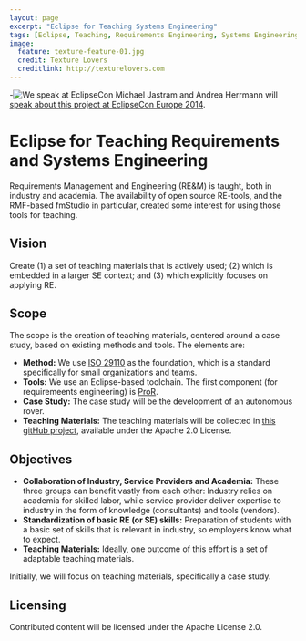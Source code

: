 ```yaml
---
layout: page
excerpt: "Eclipse for Teaching Systems Engineering"
tags: [Eclipse, Teaching, Requirements Engineering, Systems Engineering]
image:
  feature: texture-feature-01.jpg
  credit: Texture Lovers
  creditlink: http://texturelovers.com
---
```


-![We speak at EclipseCon](https://www.eclipsecon.org/europe2014/sites/default/files/ECE%20Friends%20100x100%20I%27m%20speaking%20at.png)
Michael Jastram and Andrea Herrmann will [speak about this project at EclipseCon Europe 2014](https://www.eclipsecon.org/europe2014/session/eclipse-teaching-systems-engineering-35-minute-standard-talk).

# Eclipse for Teaching Requirements and Systems Engineering

Requirements Management and Engineering (RE&M) is taught, both in industry and academia. The availability of open source RE-tools, and the RMF-based fmStudio in particular, created some interest for using those tools for teaching.

## Vision

Create (1) a set of teaching materials that is actively used; (2) which is embedded in a larger SE context; and (3) which explicitly focuses on applying RE.

## Scope

The scope is the creation of teaching materials, centered around a case study, based on existing methods and tools. The elements are:

* **Method:** We use [ISO 29110](http://en.wikipedia.org/wiki/ISO_29110) as the foundation, which is a standard specifically for small organizations and teams.
* **Tools:** We use an Eclipse-based toolchain.  The first component (for requiremeents engineering) is [ProR](https://www.eclipse.org/rmf/).
* **Case Study:** The case study will be the development of an autonomous rover.
* **Teaching Materials:** The teaching materials will be collected in [this gitHub project](https://github.com/jastram/teaching), available under the Apache 2.0 License.

## Objectives

*    **Collaboration of Industry, Service Providers and Academia:** These three groups can benefit vastly from each other: Industry relies on academia for skilled labor, while service provider deliver expertise to industry in the form of knowledge (consultants) and tools (vendors).
*    **Standardization of basic RE (or SE) skills:** Preparation of students with a basic set of skills that is relevant in industry, so employers know what to expect.
*    **Teaching Materials:** Ideally, one outcome of this effort is a set of adaptable teaching materials. 

Initially, we will focus on teaching materials, specifically a case study. 

## Licensing

Contributed content will be licensed under the Apache License 2.0.
